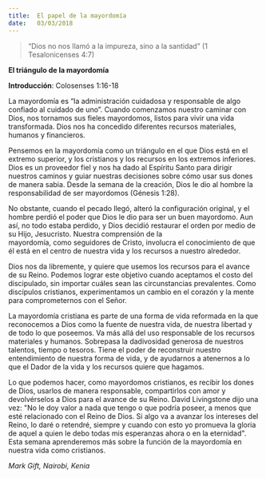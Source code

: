 ```yaml
---
title:  El papel de la mayordomía
date:   03/03/2018
---
```


><p></p>
>“Dios no nos llamó a la impureza, sino a la santidad” (1 Tesalonicenses 4:7) 

**El triángulo de la mayordomía**

**Introducción**: Colosenses 1:16-18 

La mayordomía es “la administración cuidadosa y responsable de algo confiado al cuidado de uno”. Cuando comenzamos nuestro caminar con Dios, nos tornamos sus fieles mayordomos, listos para vivir una vida transformada. Dios nos ha concedido diferentes recursos materiales, humanos y financieros. 

Pensemos en la mayordomía como un triángulo en el que Dios está en el extremo superior, y los cristianos y los recursos en los extremos inferiores. Dios es un proveedor fiel y nos ha dado al Espíritu Santo para dirigir nuestros caminos y guiar nuestras decisiones sobre cómo usar sus dones de manera sabia. Desde la semana de la creación, Dios le dio al hombre la responsabilidad de ser mayordomos (Génesis 1:28). 

No obstante, cuando el pecado llegó, alteró la configuración original, y el hombre perdió el poder que Dios le dio para ser un buen mayordomo. Aun así, no todo estaba perdido, y Dios decidió restaurar el orden por medio de su Hijo, Jesucristo. Nuestra comprensión de la mayordomía, como seguidores de Cristo, involucra el conocimiento de que él está en el centro de nuestra vida y los recursos a nuestro alrededor. 

Dios nos da libremente, y quiere que usemos los recursos para el avance de su Reino. Podemos lograr este objetivo cuando aceptamos el costo del discipulado, sin importar cuáles sean las circunstancias prevalentes. Como discípulos cristianos, experimentamos un cambio en el corazón y la mente para comprometernos con el Señor. 

La mayordomía cristiana es parte de una forma de vida reformada en la que reconocemos a Dios como la fuente de nuestra vida, de nuestra libertad y de todo lo que poseemos. Va más allá del uso responsable de los recursos materiales y humanos. Sobrepasa la dadivosidad generosa de nuestros talentos, tiempo o tesoros. Tiene el poder de reconstruir nuestro entendimiento de nuestra forma de vida, y de ayudarnos a atenernos a lo que el Dador de la vida y los recursos quiere que hagamos. 

Lo que podemos hacer, como mayordomos cristianos, es recibir los dones de Dios, usarlos de manera responsable, compartirlos con amor y devolvérselos a Dios para el avance de su Reino. David Livingstone dijo una vez: "No le doy valor a nada que tengo o que podría poseer, a menos que esté relacionado con el Reino de Dios. Si algo va a avanzar los intereses del Reino, lo daré o retendré, siempre y cuando con esto yo promueva la gloria de aquel a quien le debo todas mis esperanzas ahora o en la eternidad". Esta semana aprenderemos más sobre la función de la mayordomía en nuestra vida como cristianos. 

_Mark Gift, Nairobi, Kenia_